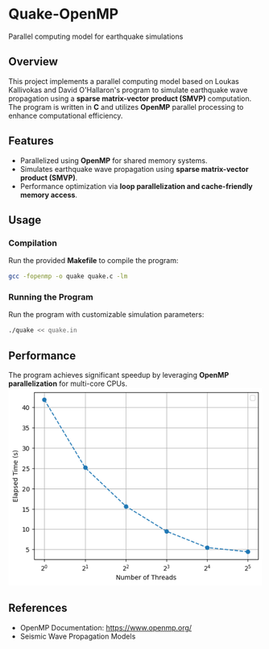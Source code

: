 # Quake-OpenMP
Parallel computing model for earthquake simulations

## Overview
This project implements a parallel computing model based on Loukas Kallivokas and David O'Hallaron's program to simulate earthquake wave propagation using a **sparse matrix-vector product (SMVP)** computation. The program is written in **C** and utilizes **OpenMP** parallel processing to enhance computational efficiency.

## Features
- Parallelized using **OpenMP** for shared memory systems.
- Simulates earthquake wave propagation using **sparse matrix-vector product (SMVP)**.
- Performance optimization via **loop parallelization and cache-friendly memory access**.

## Usage
### **Compilation**
Run the provided **Makefile** to compile the program:
```sh
gcc -fopenmp -o quake quake.c -lm
```

### **Running the Program**
Run the program with customizable simulation parameters:
```sh
./quake << quake.in
```

## Performance
The program achieves significant speedup by leveraging **OpenMP parallelization** for multi-core CPUs.
![alt text](https://github.com/hellojoel/Quake-OpenMP/blob/main/perfplot.png?raw=true)


## References
- OpenMP Documentation: https://www.openmp.org/
- Seismic Wave Propagation Models

